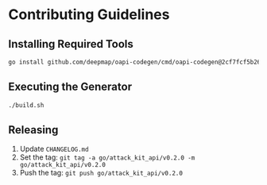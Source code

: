 # Contributing Guidelines

## Installing Required Tools

```sh
go install github.com/deepmap/oapi-codegen/cmd/oapi-codegen@2cf7fcf5b26d1a4362e7c300bd65c20f4f6c4298
```

## Executing the Generator

```sh
./build.sh
```

## Releasing

 1. Update `CHANGELOG.md`
 2. Set the tag: `git tag -a go/attack_kit_api/v0.2.0 -m go/attack_kit_api/v0.2.0`
 3. Push the tag: `git push go/attack_kit_api/v0.2.0`